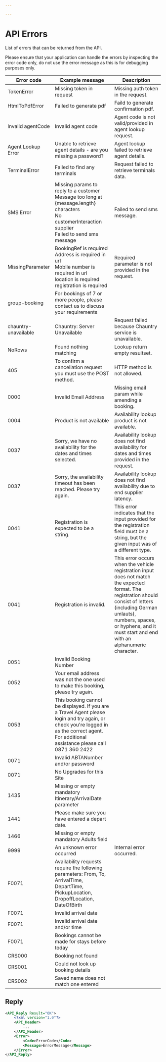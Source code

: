 ```yaml
---

---
```


# API Errors

List of errors that can be returned from the API.

Please ensure that your application can handle the errors by inspecting the error code only, do not use the error message as this is for debugging purposes only.

| Error code           | Example message                                                                                                                                                                               | Description                                                                                                                                                                                                                                              |
|----------------------|-----------------------------------------------------------------------------------------------------------------------------------------------------------------------------------------------|----------------------------------------------------------------------------------------------------------------------------------------------------------------------------------------------------------------------------------------------------------|
| TokenError           | Missing token in request                                                                                                                                                                      | Missing auth token in the request.                                                                                                                                                                                                                       |
| HtmlToPdfError       | Failed to generate pdf                                                                                                                                                                        | Faild to generate confirmation pdf.                                                                                                                                                                                                                      |
| Invalid agentCode    | Invalid agent code                                                                                                                                                                            | Agent code is not valid/provided in agent lookup request.                                                                                                                                                                                                |
| Agent Lookup Error   | Unable to retrieve agent details - are you missing a password?                                                                                                                                | Agent lookup failed to retrieve agent details.                                                                                                                                                                                                           |
| TerminalError        | Failed to find any terminals                                                                                                                                                                  | Request failed to retrieve terminals data.                                                                                                                                                                                                               |
| SMS Error            | Missing params to reply to a customer<br>Message too long at {message.length} characters<br>No customerInteraction supplier<br>Failed to send sms message                                     | Failed to send sms message.                                                                                                                                                                                                                              |
| MissingParameter     | BookingRef is required<br>Address is required in url<br>Mobile number is required in url<br>location is required<br>registration is required                                                  | Required parameter is not provided in the request.                                                                                                                                                                                                       |
| group-booking        | For bookings of 7 or more people, please contact us to discuss your requirements                                                                                                              |                                                                                                                                                                                                                                                          |
| chauntry-unavailable | Chauntry: Server Unavailable                                                                                                                                                                  | Request failed because Chauntry service is unavailable.                                                                                                                                                                                                  |
| NoRows               | Found nothing matching                                                                                                                                                                        | Lookup return empty resultset.                                                                                                                                                                                                                           |
| 405                  | To confirm a cancellation request you must use the POST method.                                                                                                                               | HTTP method is not allowed.                                                                                                                                                                                                                              |
| 0000                 | Invalid Email Address                                                                                                                                                                         | Missing email param while amending a booking.                                                                                                                                                                                                            |
| 0004                 | Product is not available                                                                                                                                                                      | Availability lookup product is not available.                                                                                                                                                                                                            |
| 0037                 | Sorry, we have no availability for the dates and times selected.                                                                                                                              | Availability lookup does not find availability for dates and times provided in the request.                                                                                                                                                              |
| 0037                 | Sorry, the availability timeout has been reached. Please try again.                                                                                                                           | Availability lookup does not find availability due to end supplier latency.                                                                                                                                                                              |
| 0041                 | Registration is expected to be a string.                                                                                                                                                      | This error indicates that the input provided for the registration field must be a string, but the given input was of a different type.                                                                                                                   |
| 0041                 | Registration is invalid.                                                                                                                                                                      | This error occurs when the vehicle registration input does not match the expected format. The registration should consist of letters (including German umlauts), numbers, spaces, or hyphens, and it must start and end with an alphanumeric character.  |
| 0051                 | Invalid Booking Number                                                                                                                                                                        |                                                                                                                                                                                                                                                          |
| 0052                 | Your email address was not the one used to make this booking, please try again.                                                                                                               |                                                                                                                                                                                                                                                          |
| 0053                 | This booking cannot be displayed.  If you are a Travel Agent please login and try again, or check you're logged in as the correct agent.  For additional assistance please call 0871 360 2422 |                                                                                                                                                                                                                                                          |
| 0071                 | Invalid ABTANumber and/or password                                                                                                                                                            |                                                                                                                                                                                                                                                          |
| 0071                 | No Upgrades for this Site                                                                                                                                                                     |                                                                                                                                                                                                                                                          |
| 1435                 | Missing or empty mandatory Itinerary/ArrivalDate parameter                                                                                                                                    |                                                                                                                                                                                                                                                          |
| 1441                 | Please make sure you have entered a depart date.                                                                                                                                              |                                                                                                                                                                                                                                                          |
| 1466                 | Missing or empty mandatory Adults field                                                                                                                                                       |                                                                                                                                                                                                                                                          |
| 9999                 | An unknown error occurred                                                                                                                                                                     | Internal error occurred.                                                                                                                                                                                                                                 |
| F0071                | Availability requests require the following parameters: From, To, ArrivalTime, DepartTime, PickupLocation, DropoffLocation, DateOfBirth                                                       |                                                                                                                                                                                                                                                          |
| F0071                | Invalid arrival date                                                                                                                                                                          |                                                                                                                                                                                                                                                          |
| F0071                | Invalid arrival date and/or time                                                                                                                                                              |                                                                                                                                                                                                                                                          |
| F0071                | Bookings cannot be made for stays before today                                                                                                                                                |                                                                                                                                                                                                                                                          |
| CRS000               | Booking not found                                                                                                                                                                             |                                                                                                                                                                                                                                                          |
| CRS001               | Could not look up booking details                                                                                                                                                             |                                                                                                                                                                                                                                                          |
| CRS002               | Saved name does not match one entered                                                                                                                                                         |                                                                                                                                                                                                                                                          |

## Reply

```xml
<API_Reply Result="OK">
    <?xml version="1.0"?>
    <API_Header>
        ...
    </API_Header>
    <Error>
        <Code>ErrorCode</Code>
        <Message>ErrorMessage</Message>
    </Error>
</API_Reply>
```
